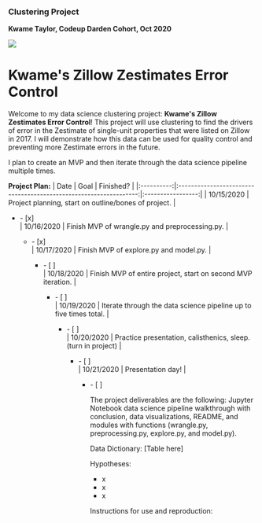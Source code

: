 ### Clustering Project
**Kwame Taylor, Codeup Darden Cohort, Oct 2020**

<img src="https://www.underconsideration.com/brandnew/archives/zillow_logo.png">

# Kwame's Zillow Zestimates Error Control

Welcome to my data science clustering project: **Kwame's Zillow Zestimates Error Control**! This project will use clustering to find the drivers of error in the Zestimate of single-unit properties that were listed on Zillow in 2017. I will demonstrate how this data can be used for quality control and preventing more Zestimate errors in the future.

I plan to create an MVP and then iterate through the data science pipeline multiple times.

**Project Plan:**
|    Date    |                                Goal                               |     Finished?     |
|:----------:|:-----------------------------------------------------------------:|:-----------------:|
| 10/15/2020 | Project planning, start on outline/bones of project.              |<ul><li>- [x] </li>
| 10/16/2020 | Finish MVP of wrangle.py and preprocessing.py.                    |<ul><li>- [x] </li>
| 10/17/2020 | Finish MVP of explore.py and model.py.                            |<ul><li>- [ ] </li>
| 10/18/2020 | Finish MVP of entire project, start on second MVP iteration.      |<ul><li>- [ ] </li>
| 10/19/2020 | Iterate through the data science pipeline up to five times total. |<ul><li>- [ ] </li>
| 10/20/2020 | Practice presentation, calisthenics, sleep. (turn in project)     |<ul><li>- [ ] </li>
| 10/21/2020 | Presentation day!                                                 |<ul><li>- [ ] </li>

The project deliverables are the following: Jupyter Notebook data science pipeline walkthrough with conclusion, data visualizations, README, and modules with functions (wrangle.py, preprocessing.py, explore.py, and model.py).

Data Dictionary:
[Table here]

Hypotheses:
* x
* x
* x

Instructions for use and reproduction:

